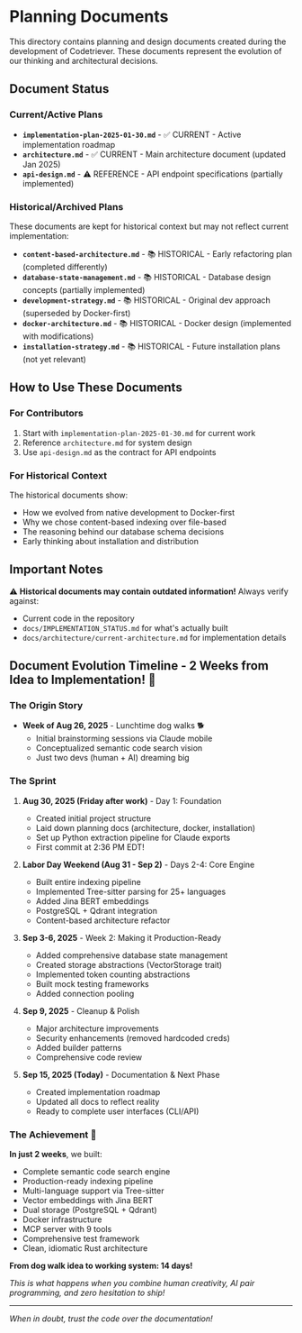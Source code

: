 # Planning Documents

This directory contains planning and design documents created during the development of Codetriever. These documents represent the evolution of our thinking and architectural decisions.

## Document Status

### Current/Active Plans
- **`implementation-plan-2025-01-30.md`** - ✅ CURRENT - Active implementation roadmap
- **`architecture.md`** - ✅ CURRENT - Main architecture document (updated Jan 2025)
- **`api-design.md`** - ⚠️ REFERENCE - API endpoint specifications (partially implemented)

### Historical/Archived Plans
These documents are kept for historical context but may not reflect current implementation:

- **`content-based-architecture.md`** - 📚 HISTORICAL - Early refactoring plan (completed differently)
- **`database-state-management.md`** - 📚 HISTORICAL - Database design concepts (partially implemented)
- **`development-strategy.md`** - 📚 HISTORICAL - Original dev approach (superseded by Docker-first)
- **`docker-architecture.md`** - 📚 HISTORICAL - Docker design (implemented with modifications)
- **`installation-strategy.md`** - 📚 HISTORICAL - Future installation plans (not yet relevant)

## How to Use These Documents

### For Contributors
1. Start with `implementation-plan-2025-01-30.md` for current work
2. Reference `architecture.md` for system design
3. Use `api-design.md` as the contract for API endpoints

### For Historical Context
The historical documents show:
- How we evolved from native development to Docker-first
- Why we chose content-based indexing over file-based
- The reasoning behind our database schema decisions
- Early thinking about installation and distribution

## Important Notes

⚠️ **Historical documents may contain outdated information!** Always verify against:
- Current code in the repository
- `docs/IMPLEMENTATION_STATUS.md` for what's actually built
- `docs/architecture/current-architecture.md` for implementation details

## Document Evolution Timeline - 2 Weeks from Idea to Implementation! 🚀

### The Origin Story
- **Week of Aug 26, 2025** - Lunchtime dog walks 🐕
  - Initial brainstorming sessions via Claude mobile
  - Conceptualized semantic code search vision
  - Just two devs (human + AI) dreaming big

### The Sprint
1. **Aug 30, 2025 (Friday after work)** - Day 1: Foundation
   - Created initial project structure
   - Laid down planning docs (architecture, docker, installation)
   - Set up Python extraction pipeline for Claude exports
   - First commit at 2:36 PM EDT!

2. **Labor Day Weekend (Aug 31 - Sep 2)** - Days 2-4: Core Engine
   - Built entire indexing pipeline
   - Implemented Tree-sitter parsing for 25+ languages
   - Added Jina BERT embeddings
   - PostgreSQL + Qdrant integration
   - Content-based architecture refactor

3. **Sep 3-6, 2025** - Week 2: Making it Production-Ready
   - Added comprehensive database state management
   - Created storage abstractions (VectorStorage trait)
   - Implemented token counting abstractions
   - Built mock testing frameworks
   - Added connection pooling

4. **Sep 9, 2025** - Cleanup & Polish
   - Major architecture improvements
   - Security enhancements (removed hardcoded creds)
   - Added builder patterns
   - Comprehensive code review

5. **Sep 15, 2025 (Today)** - Documentation & Next Phase
   - Created implementation roadmap
   - Updated all docs to reflect reality
   - Ready to complete user interfaces (CLI/API)

### The Achievement 💯
**In just 2 weeks**, we built:
- Complete semantic code search engine
- Production-ready indexing pipeline
- Multi-language support via Tree-sitter
- Vector embeddings with Jina BERT
- Dual storage (PostgreSQL + Qdrant)
- Docker infrastructure
- MCP server with 9 tools
- Comprehensive test framework
- Clean, idiomatic Rust architecture

**From dog walk idea to working system: 14 days!**

*This is what happens when you combine human creativity, AI pair programming, and zero hesitation to ship!*

---
*When in doubt, trust the code over the documentation!*